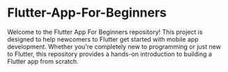 # Flutter-App-For-Beginners
Welcome to the Flutter App For Beginners repository! This project is designed to help newcomers to Flutter get started with mobile app development. Whether you're completely new to programming or just new to Flutter, this repository provides a hands-on introduction to building a Flutter app from scratch.
